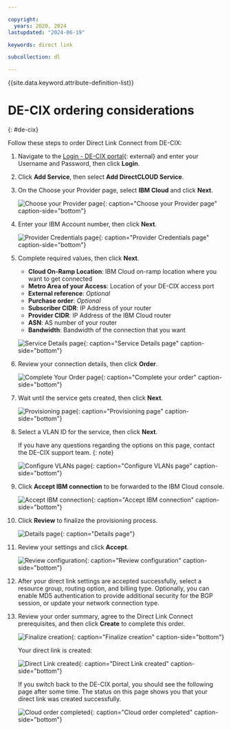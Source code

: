 ```yaml
---

copyright:
  years: 2020, 2024
lastupdated: "2024-06-19"

keywords: direct link

subcollection: dl

---
```


{{site.data.keyword.attribute-definition-list}}

# DE-CIX ordering considerations
{: #de-cix}

Follow these steps to order Direct Link Connect from DE-CIX:

1. Navigate to the [Login - DE-CIX portal](https://portal.de-cix.net/login){: external} and enter your Username and Password, then click **Login**.
1. Click **Add Service**, then select **Add DirectCLOUD Service**.
1. On the Choose your Provider page, select **IBM Cloud** and click **Next**.

   ![Choose your Provider page](/images/decix-choose-provider.png "Choose your Provider page"){: caption="Choose your Provider page" caption-side="bottom"}

1. Enter your IBM Account number, then click **Next**.

   ![Provider Credentials page](/images/decix-credentials.png "Provider Credentials page"){: caption="Provider Credentials page" caption-side="bottom"}

1. Complete required values, then click **Next**.

   * **Cloud On-Ramp Location**: IBM Cloud on-ramp location where you want to get connected
   * **Metro Area of your Access**: Location of your DE-CIX access port
   * **External reference**: _Optional_
   * **Purchase order**: _Optional_
   * **Subscriber CIDR**: IP Address of your router
   * **Provider CIDR**: IP Address of the IBM Cloud router
   * **ASN**: AS number of your router
   * **Bandwidth**: Bandwidth of the connection that you want

   ![Service Details page](/images/decix-service-details.png "Service Details page"){: caption="Service Details page" caption-side="bottom"}

1. Review your connection details, then click **Order**.

   ![Complete Your Order page](/images/decix-complete-order.png "Complete Your Order page"){: caption="Complete your order" caption-side="bottom"}

1. Wait until the service gets created, then click **Next**.

   ![Provisioning page](/images/decix-provisioning.png "Provisioning page"){: caption="Provisioning page" caption-side="bottom"}

1. Select a VLAN ID for the service, then click **Next**.

   If you have any questions regarding the options on this page, contact the DE-CIX support team.
   {: note}

   ![Configure VLANs page](/images/decix-configure-vlans.png "Configure VLANs page"){: caption="Configure VLANs page" caption-side="bottom"}

1. Click **Accept IBM connection** to be forwarded to the IBM Cloud console.

   ![Accept IBM connection](/images/decix-accept-connection.png "Accept IBM connection"){: caption="Accept IBM connection" caption-side="bottom"}

1. Click **Review** to finalize the provisioning process.

   ![Details page](/images/decix-review.png "Details page"){: caption="Details page"}

1. Review your settings and click **Accept**.

   ![Review configuration](/images/decix-review-configuration.png "Review configuration"){: caption="Review configuration" caption-side="bottom"}

1. After your direct link settings are accepted successfully, select a resource group, routing option, and billing type. Optionally, you can enable MD5 authentication to provide additional security for the BGP session, or update your network connection type.

1. Review your order summary, agree to the Direct Link Connect prerequisites, and then click **Create** to complete this order.

   ![Finalize creation](/images/decix-finalize-creation.png "Finalize creation"){: caption="Finalize creation" caption-side="bottom"}

   Your direct link is created:

   ![Direct Link created](/images/decix-direct-link.png "Direct Link created"){: caption="Direct Link created" caption-side="bottom"}

   If you switch back to the DE-CIX portal, you should see the following page after some time. The status on this page shows you that your direct link was created successfully.

   ![Cloud order completed](/images/decix-order-completed.png "Cloud order completed"){: caption="Cloud order completed" caption-side="bottom"}
